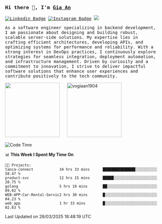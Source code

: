 ### <samp>Hi there 👋, I'm <a href="https://www.linkedin.com/in/vogiaan1904/" target="_blank">Gia An</a></samp>

<samp> [![Linkedin Badge](https://img.shields.io/badge/-LinkedIn-0e76a8?style=flat-square&logo=Linkedin&logoColor=white)](https://linkedin.com/in/vogiaan1904)
[![Instagram Badge](https://img.shields.io/badge/-Instagram-e4405f?style=flat-square&logo=Instagram&logoColor=white)](https://instagram.com/_.ja.ann_/) ![](https://komarev.com/ghpvc/?username=vogiaan1904&style=flat-square&base=100)</samp> 

<samp>As a software engineer specializing in backend development, I am passionate about designing and building robust, scalable server-side solutions. My expertise lies in crafting efficient architectures, developing APIs, and optimizing systems for performance and reliability. With a strong interest in DevOps practices, I continuously explore strategies for seamless integration, deployment automation, and infrastructure management. Driven by curiosity and a commitment to innovation, I strive to deliver impactful software solutions that enhance user experiences and contribute positively to the tech community.</samp>



<div>
  <img height="180em" src="https://github-readme-stats.vercel.app/api/top-langs/?username=vogiaan1904&show_icons=true&hide_border=true&layout=compact&langs_count=10&theme=transparent&include_orgs=true"/>
  &nbsp;&nbsp;&nbsp;&nbsp;
  <img height="180em" src="https://github-readme-stats.vercel.app/api?username=vogiaan1904&show_icons=true&hide_border=true&&count_private=true&include_all_commits=true&theme=transparent&locale=en" alt="vogiaan1904" />
</div>






<!--START_SECTION:waka-->
![Code Time](http://img.shields.io/badge/Code%20Time-671%20hrs%2052%20mins-blue)

📊 **This Week I Spent My Time On** 

```text
🐱‍💻 Projects: 
tanca-connect            34 hrs 33 mins      ███████████████░░░░░░░░░░   58.47 % 
product-svc              12 hrs 15 mins      █████░░░░░░░░░░░░░░░░░░░░   20.75 % 
golang                   5 hrs 19 mins       ██░░░░░░░░░░░░░░░░░░░░░░░   09.02 % 
WEB-APP-Car-Rental-Servic2 hrs 30 mins       █░░░░░░░░░░░░░░░░░░░░░░░░   04.23 % 
web_app                  1 hr 33 mins        █░░░░░░░░░░░░░░░░░░░░░░░░   02.63 % 
```


 Last Updated on 28/03/2025 18:48:19 UTC
<!--END_SECTION:waka-->

